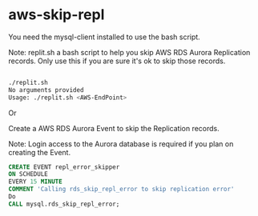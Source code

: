 # aws-skip-repl

You need the mysql-client installed to use the bash script.

Note:
replit.sh a bash script to help you skip AWS RDS Aurora Replication records. 
Only use this if you are sure it's ok to skip those records.


```bash

./replit.sh          
No arguments provided
Usage: ./replit.sh <AWS-EndPoint>
```

Or


Create a AWS RDS Aurora Event to skip the Replication records.

Note:
Login access to the Aurora database is required if you plan on creating the Event.

```SQL
CREATE EVENT repl_error_skipper 
ON SCHEDULE 
EVERY 15 MINUTE
COMMENT 'Calling rds_skip_repl_error to skip replication error'
Do
CALL mysql.rds_skip_repl_error;

```